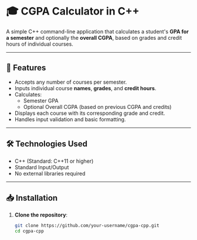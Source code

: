 # 🎓 CGPA Calculator in C++

A simple C++ command-line application that calculates a student's **GPA for a semester** and optionally the **overall CGPA**, based on grades and credit hours of individual courses.

---

## 🚀 Features

- Accepts any number of courses per semester.
- Inputs individual course **names**, **grades**, and **credit hours**.
- Calculates:
  - Semester GPA
  - Optional Overall CGPA (based on previous CGPA and credits)
- Displays each course with its corresponding grade and credit.
- Handles input validation and basic formatting.

---

## 🛠️ Technologies Used

- C++ (Standard: C++11 or higher)
- Standard Input/Output
- No external libraries required

---

## 📥 Installation

1. **Clone the repository**:
   ```bash
   git clone https://github.com/your-username/cgpa-cpp.git
   cd cgpa-cpp
